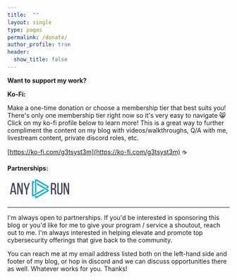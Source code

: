 ```yaml
---
title:  ""
layout: single
type: pages
permalink: /donate/
author_profile: true
header:
  show_title: false
---
```


**Want to support my work?**

**Ko-Fi:**

Make a one-time donation or choose a membership tier that best suits you!  There's only one membership tier right now so it's very easy to navigate 😸
Click on my ko-fi profile below to learn more!  This is a great way to further compliment the content on my blog with videos/walkthroughs, Q/A with me, livestream content, private discord roles, etc.

[https://ko-fi.com/g3tsyst3m](https://ko-fi.com/g3tsyst3m) ☕

**Partnerships:**

[![ANY.RUN](https://raw.githubusercontent.com/g3tsyst3m/g3tsyst3m.github.io/refs/heads/master/assets/images/anyrun.png)](https://any.run)


<hr>

I'm always open to partnerships.  If you'd be interested in sponsoring this blog or you'd like for me to give your program / service a shoutout, reach out to me.  I'm always interested in helping elevate and promote top cybersecurity offerings that give back to the community.  

You can reach me at my email address listed both on the left-hand side and footer of my blog, or hop in discord and we can discuss opportunities there as well.  Whatever works for you.  Thanks!
